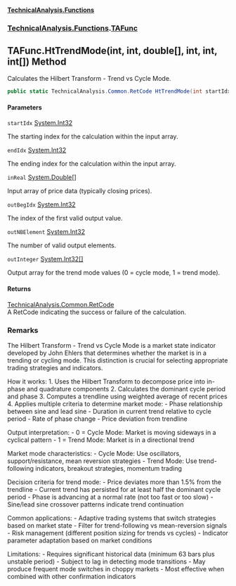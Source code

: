 #### [TechnicalAnalysis\.Functions](Atypical.TechnicalAnalysis.Functions.md 'Atypical\.TechnicalAnalysis\.Functions')
### [TechnicalAnalysis\.Functions](Atypical.TechnicalAnalysis.Functions.md#TechnicalAnalysis.Functions 'TechnicalAnalysis\.Functions').[TAFunc](TAFunc.md 'TechnicalAnalysis\.Functions\.TAFunc')

## TAFunc\.HtTrendMode\(int, int, double\[\], int, int, int\[\]\) Method

Calculates the Hilbert Transform \- Trend vs Cycle Mode\.

```csharp
public static TechnicalAnalysis.Common.RetCode HtTrendMode(int startIdx, int endIdx, in double[] inReal, ref int outBegIdx, ref int outNBElement, ref int[] outInteger);
```
#### Parameters

<a name='TechnicalAnalysis.Functions.TAFunc.HtTrendMode(int,int,double[],int,int,int[]).startIdx'></a>

`startIdx` [System\.Int32](https://docs.microsoft.com/en-us/dotnet/api/System.Int32 'System\.Int32')

The starting index for the calculation within the input array\.

<a name='TechnicalAnalysis.Functions.TAFunc.HtTrendMode(int,int,double[],int,int,int[]).endIdx'></a>

`endIdx` [System\.Int32](https://docs.microsoft.com/en-us/dotnet/api/System.Int32 'System\.Int32')

The ending index for the calculation within the input array\.

<a name='TechnicalAnalysis.Functions.TAFunc.HtTrendMode(int,int,double[],int,int,int[]).inReal'></a>

`inReal` [System\.Double](https://docs.microsoft.com/en-us/dotnet/api/System.Double 'System\.Double')[\[\]](https://docs.microsoft.com/en-us/dotnet/api/System.Array 'System\.Array')

Input array of price data \(typically closing prices\)\.

<a name='TechnicalAnalysis.Functions.TAFunc.HtTrendMode(int,int,double[],int,int,int[]).outBegIdx'></a>

`outBegIdx` [System\.Int32](https://docs.microsoft.com/en-us/dotnet/api/System.Int32 'System\.Int32')

The index of the first valid output value\.

<a name='TechnicalAnalysis.Functions.TAFunc.HtTrendMode(int,int,double[],int,int,int[]).outNBElement'></a>

`outNBElement` [System\.Int32](https://docs.microsoft.com/en-us/dotnet/api/System.Int32 'System\.Int32')

The number of valid output elements\.

<a name='TechnicalAnalysis.Functions.TAFunc.HtTrendMode(int,int,double[],int,int,int[]).outInteger'></a>

`outInteger` [System\.Int32](https://docs.microsoft.com/en-us/dotnet/api/System.Int32 'System\.Int32')[\[\]](https://docs.microsoft.com/en-us/dotnet/api/System.Array 'System\.Array')

Output array for the trend mode values \(0 = cycle mode, 1 = trend mode\)\.

#### Returns
[TechnicalAnalysis\.Common\.RetCode](https://docs.microsoft.com/en-us/dotnet/api/TechnicalAnalysis.Common.RetCode 'TechnicalAnalysis\.Common\.RetCode')  
A RetCode indicating the success or failure of the calculation\.

### Remarks
The Hilbert Transform \- Trend vs Cycle Mode is a market state indicator developed by John Ehlers
that determines whether the market is in a trending or cycling mode\. This distinction is crucial
for selecting appropriate trading strategies and indicators\.

How it works:
1\. Uses the Hilbert Transform to decompose price into in\-phase and quadrature components
2\. Calculates the dominant cycle period and phase
3\. Computes a trendline using weighted average of recent prices
4\. Applies multiple criteria to determine market mode:
   \- Phase relationship between sine and lead sine
   \- Duration in current trend relative to cycle period
   \- Rate of phase change
   \- Price deviation from trendline

Output interpretation:
\- 0 = Cycle Mode: Market is moving sideways in a cyclical pattern
\- 1 = Trend Mode: Market is in a directional trend

Market mode characteristics:
\- Cycle Mode: Use oscillators, support/resistance, mean reversion strategies
\- Trend Mode: Use trend\-following indicators, breakout strategies, momentum trading

Decision criteria for trend mode:
\- Price deviates more than 1\.5% from the trendline
\- Current trend has persisted for at least half the dominant cycle period
\- Phase is advancing at a normal rate \(not too fast or too slow\)
\- Sine/lead sine crossover patterns indicate trend continuation

Common applications:
\- Adaptive trading systems that switch strategies based on market state
\- Filter for trend\-following vs mean\-reversion signals
\- Risk management \(different position sizing for trends vs cycles\)
\- Indicator parameter adaptation based on market conditions

Limitations:
\- Requires significant historical data \(minimum 63 bars plus unstable period\)
\- Subject to lag in detecting mode transitions
\- May produce frequent mode switches in choppy markets
\- Most effective when combined with other confirmation indicators